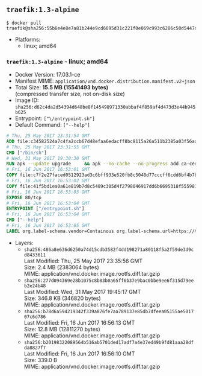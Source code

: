 ## `traefik:1.3-alpine`

```console
$ docker pull traefik@sha256:55b6e4e8e7a81b244e9cd6095d31c221f0e069c993c6286c50d5447d2aeaaff3
```

-	Platforms:
	-	linux; amd64

### `traefik:1.3-alpine` - linux; amd64

-	Docker Version: 17.03.1-ce
-	Manifest MIME: `application/vnd.docker.distribution.manifest.v2+json`
-	Total Size: **15.5 MB (15541493 bytes)**  
	(compressed transfer size, not on-disk size)
-	Image ID: `sha256:d62c4da2d54394d648be8f145498971330abbaf4f859af4d473d3e44b945b625`
-	Entrypoint: `["\/entrypoint.sh"]`
-	Default Command: `["--help"]`

```dockerfile
# Thu, 25 May 2017 23:31:54 GMT
ADD file:c34582524a7c4fa2ccb67d48efaa6edacff8bc8115a26a511b2385a03f56aa8e in / 
# Thu, 25 May 2017 23:31:55 GMT
CMD ["/bin/sh"]
# Wed, 31 May 2017 19:30:30 GMT
RUN apk --update upgrade     && apk --no-cache --no-progress add ca-certificates     && rm -rf /var/cache/apk/*
# Fri, 16 Jun 2017 16:53:01 GMT
COPY file:c7f2e27faced0512923ad3c6bff933e520fb8c5048d77cccff6cdd6bf4b7b735 in /usr/local/bin/ 
# Fri, 16 Jun 2017 16:53:02 GMT
COPY file:41f5bd1ea0a61e819b7d8c5489c305d4f2798046917dd6b6695318f555981727 in / 
# Fri, 16 Jun 2017 16:53:03 GMT
EXPOSE 80/tcp
# Fri, 16 Jun 2017 16:53:04 GMT
ENTRYPOINT ["/entrypoint.sh"]
# Fri, 16 Jun 2017 16:53:04 GMT
CMD ["--help"]
# Fri, 16 Jun 2017 16:53:05 GMT
LABEL org.label-schema.vendor=Containous org.label-schema.url=https://traefik.io org.label-schema.name=Traefik org.label-schema.description=A modern reverse-proxy org.label-schema.version=v1.3.1 org.label-schema.docker.schema-version=1.0
```

-	Layers:
	-	`sha256:486a8e636d6250a74d15cdb3582f4dd198271a80118f5a2f59de3d9cd8433611`  
		Last Modified: Thu, 25 May 2017 23:35:56 GMT  
		Size: 2.4 MB (2383064 bytes)  
		MIME: application/vnd.docker.image.rootfs.diff.tar.gzip
	-	`sha256:277d094369e28b1075c8b83b0a65ff6b37e9bac0bbe9ee6f315d79eeb2e24b48`  
		Last Modified: Wed, 31 May 2017 19:45:17 GMT  
		Size: 346.8 KB (346820 bytes)  
		MIME: application/vnd.docker.image.rootfs.diff.tar.gzip
	-	`sha256:b78d6a594219342f339a876fe7aa789137e85db7dfeea05155ae501707c6d786`  
		Last Modified: Fri, 16 Jun 2017 16:56:13 GMT  
		Size: 12.8 MB (12811270 bytes)  
		MIME: application/vnd.docker.image.rootfs.diff.tar.gzip
	-	`sha256:b20198322089564b516ab5701ded17adf7a4e37ed49b9fd81aaa28dfda8827f7`  
		Last Modified: Fri, 16 Jun 2017 16:56:10 GMT  
		Size: 339.0 B  
		MIME: application/vnd.docker.image.rootfs.diff.tar.gzip
